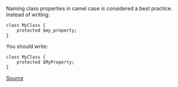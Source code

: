 
Naming class properties in camel case is considered a best practice. Instead of writing:

    class MyClass {
        protected $my_property;
    }

You should write:

    class MyClass {
        protected $MyProperty;
    }

[Source](http://phpmd.org/rules/controversial.html#camelcasepropertyname)
      